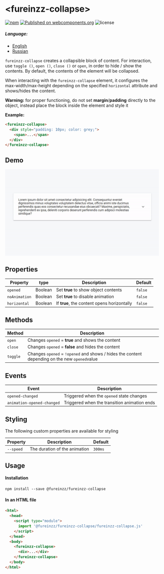 # &lt;fureinzz-collapse&gt;

[![npm](https://img.shields.io/npm/v/@fureinzz/fureinzz-collapse?style=flat-square)](https://www.npmjs.com/package/@fureinzz/fureinzz-collapse)
[![Published on webcomponents.org](https://img.shields.io/badge/webcomponents.org-published-blue.svg?style=flat-square)](https://www.webcomponents.org/element/@fureinzz/fureinzz-collapse)
![license](https://img.shields.io/github/license/fureinzz/fureinzz-collapse?style=flat-square)

##### Language:
+ [English](https://github.com/fureinzz/fureinzz-collapse/blob/master/README.md)
+ [Russian](https://github.com/fureinzz/fureinzz-collapse/blob/master/README.ru.md)

`fureinzz-collapse`  creates a collapsible block of content. For interaction, use `toggle ()`, `open ()`, `close ()` or `open`, in order to hide / show the contents. By default, the contents of the element will be collapsed.


When interacting with the `fureinzz-collapse` element, it configures the max-width/max-height depending on the specified `horizontal` attribute and shows/hides the content.

**Warning:** for proper functioning, do not set  **margin**/**padding**  directly to the object, instead place the block inside the element and style it

**Example:**
```html
<fureinzz-collapse>
  <div style="padding: 10px; color: grey;">
    <span>...</span>
  </div>
</fureinzz-collapse>
```

## Demo
![collapse.demo.gif](https://github.com/fureinzz/fureinzz-collapse/blob/master/demo-image/fr-collapse.demo.gif?raw=true)

## Properties
| Property | type | Description | Default |
| --- | --- | --- | --- |
| `opened` | Boolean | Set **true** to show object contents | `false` |
| `noAnimation` | Boolean | Set **true** to disable animation  | `false` |
| `horizontal` | Boolean | If **true**, the content opens horizontally| `false` |

## Methods
| Method | Description | 
| --- | --- | 
| `open`  | Changes `opened` = **true** and shows the content|
| `close`  | Changes `opened` = **false** and hides the content |
| `toggle`  |  Changes `opened` = `!opened` and shows / hides the content depending on the new `opened`value|

## Events
| Event | Description | 
| --- | --- | 
| `opened-changed`  | Triggered when the `opened` state changes |
| `animation-opened-changed`  |Triggered when the transition animation ends |


## Styling

The following custom properties are available for styling

| Property | Description | Default |
| --- | --- | --- |
| `--speed` | The duration of the animation | `300ms` |

## Usage

#### Installation
```
npm install --save @fureinzz/fureinzz-collapse
```

#### In an HTML file
```html
<html>
  <head>
    <script type="module">
      import '@fureinzz/fureinzz-collapse/fureinzz-collapse.js'
    </script>
  </head>
  <body>
    <fureinzz-collapse>
      <div>...</div>
    </fureinzz-collapse>
  </body>
</html>
```